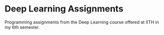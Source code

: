 # Deep Learning Assignments
Programming assignments from the Deep Learning course offered at IITH in my 6th semester. 
